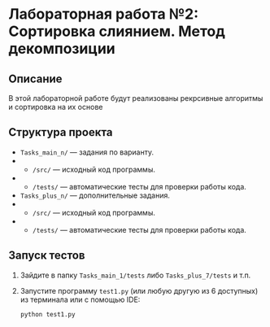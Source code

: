 # Лабораторная работа №2: Сортировка слиянием. Метод декомпозиции

## Описание
В этой лабораторной работе будут реализованы рекрсивные алгоритмы и сортировка на их основе

## Структура проекта
- `Tasks_main_n/` — задания по варианту.
- - `/src/` — исходный код программы.
- - `/tests/` — автоматические тесты для проверки работы кода.
- `Tasks_plus_n/` — дополнительные задания.
- - `/src/` — исходный код программы.
- - `/tests/` — автоматические тесты для проверки работы кода.

## Запуск тестов
1. Зайдите в папку `Tasks_main_1/tests` либо `Tasks_plus_7/tests` и т.п.

2. Запустите программу `test1.py` (или любую другую из 6 доступных) из терминала или с помощью IDE:
   ```bash
   python test1.py
   ```